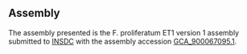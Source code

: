 

Assembly
--------

The assembly presented is the F. proliferatum ET1 version 1 assembly
submitted to [INSDC](http://www.insdc.org) with the assembly accession
[GCA\_900067095.1](http://www.ebi.ac.uk/ena/data/view/GCA_900067095.1).
